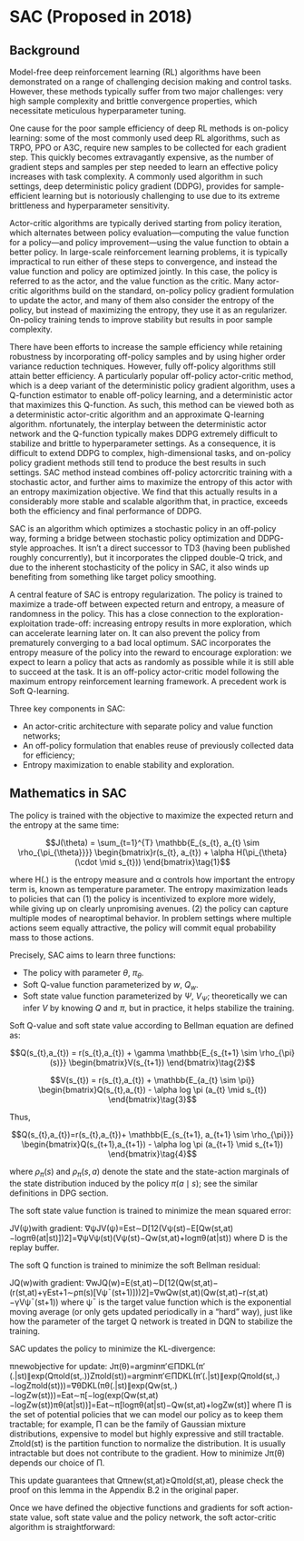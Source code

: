 # SAC (Proposed in 2018)

## Background

Model-free deep reinforcement learning (RL) algorithms have been demonstrated on a range of challenging decision making and control tasks. However, these methods typically suffer from two major challenges: very high sample complexity and brittle convergence properties, which necessitate meticulous hyperparameter tuning.

One cause for the poor sample efficiency of deep RL methods is on-policy learning: some of the most commonly used deep RL algorithms, such as TRPO, PPO or A3C, require new samples to be collected for each gradient step. This quickly becomes extravagantly expensive, as the number of gradient steps and samples per step needed to learn an effective policy increases with task complexity.  A commonly used algorithm in such settings, deep deterministic policy gradient (DDPG), provides
for sample-efficient learning but is notoriously challenging to use due to its extreme brittleness and hyperparameter
sensitivity.

Actor-critic algorithms are typically derived starting from policy iteration, which alternates between policy evaluation—computing the value function for a policy—and policy improvement—using the value function to obtain a better policy. In
large-scale reinforcement learning problems, it is typically impractical to run either of these steps to convergence, and
instead the value function and policy are optimized jointly. In this case, the policy is referred to as the actor, and the
value function as the critic. Many actor-critic algorithms build on the standard, on-policy policy gradient formulation
to update the actor, and many of them also consider the entropy of the policy, but instead of
maximizing the entropy, they use it as an regularizer. On-policy training tends to improve stability but results in poor sample complexity.

There have been efforts to increase the sample efficiency while retaining robustness by incorporating off-policy samples and by using higher order variance reduction techniques. However, fully off-policy algorithms still attain better efficiency. A particularly popular off-policy actor-critic method, which is a deep variant of the deterministic policy gradient algorithm,
uses a Q-function estimator to enable off-policy learning, and a deterministic actor that maximizes this Q-function. As such, this method can be viewed both as a deterministic actor-critic algorithm and an approximate Q-learning algorithm. nfortunately, the interplay between the deterministic actor network and the Q-function typically makes DDPG extremely difficult to stabilize and brittle to hyperparameter settings. As a consequence, it is difficult to extend DDPG to complex,
high-dimensional tasks, and on-policy policy gradient methods still tend to produce the best results in such settings. SAC method instead combines off-policy actorcritic training with a stochastic actor, and further aims to maximize the entropy of this actor with an entropy maximization objective. We find that this actually results in a considerably more stable and scalable algorithm that, in practice, exceeds both the efficiency and final performance of DDPG.

SAC is an algorithm which optimizes a stochastic policy in an off-policy way, forming a bridge between stochastic policy optimization and DDPG-style approaches. It isn’t a direct successor to TD3 (having been published roughly concurrently), but it incorporates the clipped double-Q trick, and due to the inherent stochasticity of the policy in SAC, it also winds up benefiting from something like target policy smoothing. 

A central feature of SAC is entropy regularization. The policy is trained to maximize a trade-off between expected return and entropy, a measure of randomness in the policy. This has a close connection to the exploration-exploitation trade-off: increasing entropy results in more exploration, which can accelerate learning later on. It can also prevent the policy from prematurely converging to a bad local optimum. SAC incorporates the entropy measure of the policy into the reward to encourage exploration: we expect to learn a policy that acts as randomly as possible while it is still able to succeed at the task. It is an off-policy actor-critic model following the maximum entropy reinforcement learning framework. A precedent work is Soft Q-learning.

Three key components in SAC:

- An actor-critic architecture with separate policy and value function networks;
- An off-policy formulation that enables reuse of previously collected data for efficiency;
- Entropy maximization to enable stability and exploration.

## Mathematics in SAC

The policy is trained with the objective to maximize the expected return and the entropy at the same time:

$$J(\theta) =  \sum_{t=1}^{T} \mathbb{E_{s_{t}, a_{t} \sim \rho_{\pi_{\theta}}}} \begin{bmatrix}r(s_{t}, a_{t}) + \alpha H(\pi_{\theta}(\cdot \mid s_{t})) \end{bmatrix}\tag{1}$$
 
where H(.) is the entropy measure and α controls how important the entropy term is, known as temperature parameter. The entropy maximization leads to policies that can (1) the policy is incentivized to explore more widely, while giving up on clearly unpromising avenues. (2) the policy can capture multiple modes of nearoptimal behavior. In problem settings where multiple actions seem equally attractive, the policy will commit equal probability mass to those actions.

Precisely, SAC aims to learn three functions:

- The policy with parameter $\theta$, $\pi_{\theta}$.
- Soft Q-value function parameterized by $w$, $Q_{w}$.
- Soft state value function parameterized by $\Psi$, $V_{\Psi}$; theoretically we can infer $V$ by knowing $Q$ and $\pi$, but in practice, it helps stabilize the training.

Soft Q-value and soft state value according to Bellman equation are defined as:

$$Q(s_{t},a_{t}) = r(s_{t},a_{t}) + \gamma \mathbb{E_{s_{t+1} \sim \rho_{\pi}(s)}} \begin{bmatrix}V(s_{t+1}) \end{bmatrix}\tag{2}$$

$$V(s_{t}) = r(s_{t},a_{t}) + \mathbb{E_{a_{t} \sim \pi}} \begin{bmatrix}Q(s_{t},a_{t}) - \alpha log \pi (a_{t} \mid s_{t}) \end{bmatrix}\tag{3}$$

Thus, 

$$Q(s_{t},a_{t})=r(s_{t},a_{t})+ \mathbb{E_{s_{t+1}, a_{t+1} \sim \rho_{\pi}}} \begin{bmatrix}Q(s_{t+1},a_{t+1}) - \alpha log \pi (a_{t+1} \mid s_{t+1}) \end{bmatrix}\tag{4}$$

where $\rho_{\pi}(s)$ and $\rho_{\pi}(s,a)$ denote the state and the state-action marginals of the state distribution induced by the policy $\pi(a \mid s)$; see the similar definitions in DPG section.

The soft state value function is trained to minimize the mean squared error:

JV(ψ)with gradient: ∇ψJV(ψ)=Est∼D[12(Vψ(st)−E[Qw(st,at)−logπθ(at|st)])2]=∇ψVψ(st)(Vψ(st)−Qw(st,at)+logπθ(at|st))
where D is the replay buffer.

The soft Q function is trained to minimize the soft Bellman residual:

JQ(w)with gradient: ∇wJQ(w)=E(st,at)∼D[12(Qw(st,at)−(r(st,at)+γEst+1∼ρπ(s)[Vψ¯(st+1)]))2]=∇wQw(st,at)(Qw(st,at)−r(st,at)−γVψ¯(st+1))
where ψ¯ is the target value function which is the exponential moving average (or only gets updated periodically in a “hard” way), just like how the parameter of the target Q network is treated in DQN to stabilize the training.

SAC updates the policy to minimize the KL-divergence:

πnewobjective for update: Jπ(θ)=argminπ′∈ΠDKL(π′(.|st)∥exp(Qπold(st,.))Zπold(st))=argminπ′∈ΠDKL(π′(.|st)∥exp(Qπold(st,.)−logZπold(st)))=∇θDKL(πθ(.|st)∥exp(Qw(st,.)−logZw(st)))=Eat∼π[−log(exp(Qw(st,at)−logZw(st))πθ(at|st))]=Eat∼π[logπθ(at|st)−Qw(st,at)+logZw(st)]
where Π is the set of potential policies that we can model our policy as to keep them tractable; for example, Π can be the family of Gaussian mixture distributions, expensive to model but highly expressive and still tractable. Zπold(st) is the partition function to normalize the distribution. It is usually intractable but does not contribute to the gradient. How to minimize Jπ(θ) depends our choice of Π.

This update guarantees that Qπnew(st,at)≥Qπold(st,at), please check the proof on this lemma in the Appendix B.2 in the original paper.

Once we have defined the objective functions and gradients for soft action-state value, soft state value and the policy network, the soft actor-critic algorithm is straightforward:
